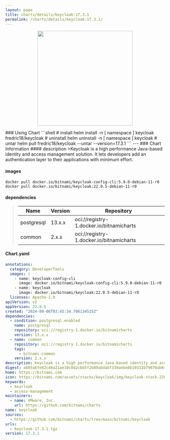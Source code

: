 ```yaml
---
layout: page
title: charts/details/keycloak:17.3.1
permalink: /charts/details/keycloak:17.3.1/
---
```

<p align="center">
    <img src="https://bitnami.com/assets/stacks/keycloak/img/keycloak-stack-220x234.png" width="300px" height="300px">
</p>
### Using Chart
```shell
# install
helm install -n [ namespace ] keycloak fredric18/keycloak
# uninstall
helm uninstall -n [ namespace ] keycloak
# untar
helm pull fredric18/keycloak --untar --version=17.3.1
```
---
### Chart Information
#### description
>Keycloak is a high performance Java-based identity and access management solution. It lets developers add an authentication layer to their applications with minimum effort.
   
#### images
```shell
docker pull docker.io/bitnami/keycloak-config-cli:5.9.0-debian-11-r0
docker pull docker.io/bitnami/keycloak:22.0.5-debian-11-r0
```
   
#### dependencies
>Name | Version | Repository
>---|---|---
>postgresql | 13.x.x | oci://registry-1.docker.io/bitnamicharts
>common | 2.x.x | oci://registry-1.docker.io/bitnamicharts
   
#### Chart.yaml
```yaml
annotations:
  category: DeveloperTools
  images: |
    - name: keycloak-config-cli
      image: docker.io/bitnami/keycloak-config-cli:5.9.0-debian-11-r0
    - name: keycloak
      image: docker.io/bitnami/keycloak:22.0.5-debian-11-r0
  licenses: Apache-2.0
apiVersion: v2
appVersion: 22.0.5
created: "2024-09-06T03:45:34.706134525Z"
dependencies:
  - condition: postgresql.enabled
    name: postgresql
    repository: oci://registry-1.docker.io/bitnamicharts
    version: 13.x.x
  - name: common
    repository: oci://registry-1.docker.io/bitnamicharts
    tags:
      - bitnami-common
    version: 2.x.x
description: Keycloak is a high performance Java-based identity and access management solution. It lets developers add an authentication layer to their applications with minimum effort.
digest: ab05a6fe82c46a21ae10c0d2cbb5f2b89abdabf339aebe8b10311b79070ab64c
home: https://bitnami.com
icon: https://bitnami.com/assets/stacks/keycloak/img/keycloak-stack-220x234.png
keywords:
  - keycloak
  - access-management
maintainers:
  - name: VMware, Inc.
    url: https://github.com/bitnami/charts
name: keycloak
sources:
  - https://github.com/bitnami/charts/tree/main/bitnami/keycloak
urls:
  - keycloak-17.3.1.tgz
version: 17.3.1
```
